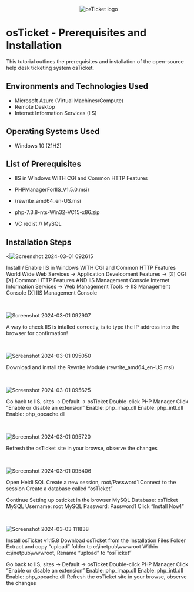 <p align="center">
<img src="https://i.imgur.com/Clzj7Xs.png" alt="osTicket logo"/>
</p>

<h1>osTicket - Prerequisites and Installation</h1>
This tutorial outlines the prerequisites and installation of the open-source help desk ticketing system osTicket.<br />


<h2>Environments and Technologies Used</h2>

- Microsoft Azure (Virtual Machines/Compute)
- Remote Desktop
- Internet Information Services (IIS)

<h2>Operating Systems Used </h2>

- Windows 10</b> (21H2)

<h2>List of Prerequisites</h2>

-  IIS in Windows WITH CGI and Common HTTP Features

- PHPManagerForIIS_V1.5.0.msi)
- (rewrite_amd64_en-US.msi
- php-7.3.8-nts-Win32-VC15-x86.zip
- VC redist // MySQL

<h2>Installation Steps</h2>

<p>
  
<![Screenshot 2024-03-01 092615](https://github.com/TiffanyChristman/osticket-prereqs/assets/161388738/f9f83821-a27d-411c-bc4a-9fad18f25e5f)

</p>
<p>
Install / Enable IIS in Windows WITH
CGI and Common HTTP Features
World Wide Web Services -> Application Development Features ->
[X] CGI
[X] Common HTTP Features
AND IIS Management Console
Internet Information Services -> Web Management Tools -> IIS Management Console
	[X] IIS Management Console

</p>
<br />

<p>
  
![Screenshot 2024-03-01 092907](https://github.com/TiffanyChristman/osticket-prereqs/assets/161388738/7ae774c1-2629-418a-a757-87719754f588)

</p>
<p>
A way to check IIS is intalled correctly, is to type the IP address into the browser for confirmation!

</p>
<br />

<p>
  
![Screenshot 2024-03-01 095050](https://github.com/TiffanyChristman/osticket-prereqs/assets/161388738/78185fc5-e368-4b3e-a3de-b614082765db)
</p>
<p>
Download and install the Rewrite Module (rewrite_amd64_en-US.msi)
</p>
<br />

<p
  
![Screenshot 2024-03-01 095625](https://github.com/TiffanyChristman/osticket-prereqs/assets/161388738/14d1b85b-d277-4bb6-a8c8-358d6e72542c)
</p>
<p>
Go back to IIS, sites -> Default -> osTicket
Double-click PHP Manager
Click “Enable or disable an extension”
Enable: php_imap.dll
Enable: php_intl.dll
Enable: php_opcache.dll
</p>
<br />

<p>
  
![Screenshot 2024-03-01 095720](https://github.com/TiffanyChristman/osticket-prereqs/assets/161388738/11444eee-4052-46bc-9392-6b082ae9a845)

</p>
<p>

Refresh the osTicket site in your browse, observe the changes

</p>
<br />

<p>
  
![Screenshot 2024-03-01 095406](https://github.com/TiffanyChristman/osticket-prereqs/assets/161388738/d6575edc-26af-4f1c-a8d7-68b32ee16676)


</p>
Open Heidi SQL
Create a new session, root/Password1
Connect to the session
Create a database called “osTicket”

Continue Setting up osticket in the browser
MySQL Database: osTicket
MySQL Username: root
MySQL Password: Password1
Click “Install Now!”

<p>


</p>
<br />

<p
  
![Screenshot 2024-03-03 111838](https://github.com/TiffanyChristman/osticket-prereqs/assets/161388738/84695a28-4d0f-4afb-9b8b-09fa9288a6d6)

</p>
<p>
Install osTicket v1.15.8
Download osTicket from the Installation Files Folder
Extract and copy “upload” folder to c:\inetpub\wwwroot
Within c:\inetpub\wwwroot, Rename “upload” to “osTicket”

 Go back to IIS, sites -> Default -> osTicket
Double-click PHP Manager
Click “Enable or disable an extension”
Enable: php_imap.dll
Enable: php_intl.dll
Enable: php_opcache.dll
Refresh the osTicket site in your browse, observe the changes

</p>
<br />







